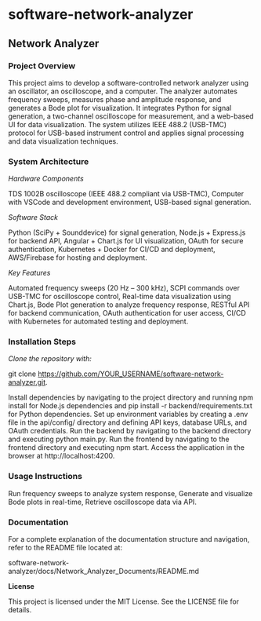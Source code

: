 # software-network-analyzer

## **Network Analyzer**

### **Project Overview**

This project aims to develop a software-controlled network analyzer using an oscillator, an oscilloscope, and a computer. The analyzer automates frequency sweeps, measures phase and amplitude response, and generates a Bode plot for visualization. It integrates Python for signal generation, a two-channel oscilloscope for measurement, and a web-based UI for data visualization. The system utilizes IEEE 488.2 (USB-TMC) protocol for USB-based instrument control and applies signal processing and data visualization techniques.

### **System Architecture**

*Hardware Components*

TDS 1002B oscilloscope (IEEE 488.2 compliant via USB-TMC), Computer with VSCode and development environment, USB-based signal generation.

*Software Stack*

Python (SciPy + Sounddevice) for signal generation, Node.js + Express.js for backend API, Angular + Chart.js for UI visualization, OAuth for secure authentication, Kubernetes + Docker for CI/CD and deployment, AWS/Firebase for hosting and deployment.

*Key Features*

Automated frequency sweeps (20 Hz – 300 kHz), SCPI commands over USB-TMC for oscilloscope control, Real-time data visualization using Chart.js, Bode Plot generation to analyze frequency response, RESTful API for backend communication, OAuth authentication for user access, CI/CD with Kubernetes for automated testing and deployment.

### **Installation Steps**

*Clone the repository with:*

git clone https://github.com/YOUR_USERNAME/software-network-analyzer.git. 

Install dependencies by navigating to the project directory and running npm install for Node.js dependencies and pip install -r backend/requirements.txt for Python dependencies. Set up environment variables by creating a .env file in the api/config/ directory and defining API keys, database URLs, and OAuth credentials. Run the backend by navigating to the backend directory and executing python main.py. Run the frontend by navigating to the frontend directory and executing npm start. Access the application in the browser at http://localhost:4200.

### **Usage Instructions**

Run frequency sweeps to analyze system response, Generate and visualize Bode plots in real-time, Retrieve oscilloscope data via API.

### **Documentation**

For a complete explanation of the documentation structure and navigation, refer to the README file located at:

software-network-analyzer/docs/Network_Analyzer_Documents/README.md

**License**

This project is licensed under the MIT License. See the LICENSE file for details.

